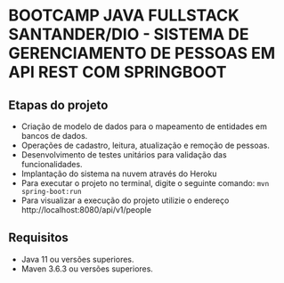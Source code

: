 # BOOTCAMP JAVA FULLSTACK SANTANDER/DIO - SISTEMA DE GERENCIAMENTO DE PESSOAS EM API REST COM SPRINGBOOT

## Etapas do projeto
- Criação de modelo de dados para o mapeamento de entidades em bancos de dados.
- Operações de cadastro, leitura, atualização e remoção de pessoas.
- Desenvolvimento de testes unitários para validação das funcionalidades.
- Implantação do sistema na nuvem através do Heroku
- Para executar o projeto no terminal, digite o seguinte comando: `mvn spring-boot:run`
- Para visualizar a execução do projeto utilizie o endereço http://localhost:8080/api/v1/people

## Requisitos
- Java 11 ou versões superiores.
- Maven 3.6.3 ou versões superiores.
